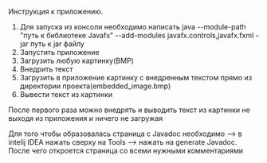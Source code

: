 Инструкция к приложению.
1) Для запуска из консоли необходимо написать java --module-path "путь к библиотеке Javafx" --add-modules javafx.controls,javafx.fxml -jar путь к jar файлу
2) Запустить приложение
3) Загрузить любую картинку(BMP)
4) Внедрить текст
5) Загрузить в приложение картинку с внедренным текстом прямо из директории проекта(embedded_image.bmp)
6) Вывести текст из картинки

После первого раза можно внедрять и выводить текст из картинки не выходя из приложения и ничего не загружая

Для того чтобы образовалась страница с Javadoc необходимо --> в intelij IDEA нажать сверху на Tools -->  нажать на generate Javadoc. После чего откроется страница со всеми нужными комментариями
